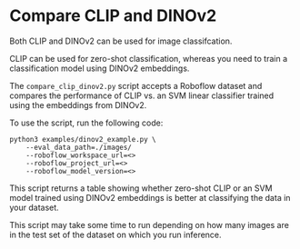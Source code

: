 # Compare CLIP and DINOv2

Both CLIP and DINOv2 can be used for image classifcation.

CLIP can be used for zero-shot classification, whereas you need to train a classification model using DINOv2 embeddings.

The `compare_clip_dinov2.py` script accepts a Roboflow dataset and compares the performance of CLIP vs. an SVM linear classifier trained using the embeddings from DINOv2.

To use the script, run the following code:

```
python3 examples/dinov2_example.py \
    --eval_data_path=./images/
    --roboflow_workspace_url=<>
    --roboflow_project_url=<>
    --roboflow_model_version=<>
```

This script returns a table showing whether zero-shot CLIP or an SVM model trained using DINOv2 embeddings is better at classifying the data in your dataset.

This script may take some time to run depending on how many images are in the test set of the dataset on which you run inference.